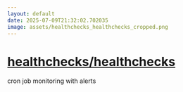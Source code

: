 ```yaml
---
layout: default
date: 2025-07-09T21:32:02.702035
image: assets/healthchecks_healthchecks_cropped.png
---
```


# [healthchecks/healthchecks](https://github.com/healthchecks/healthchecks)

cron job monitoring with alerts
